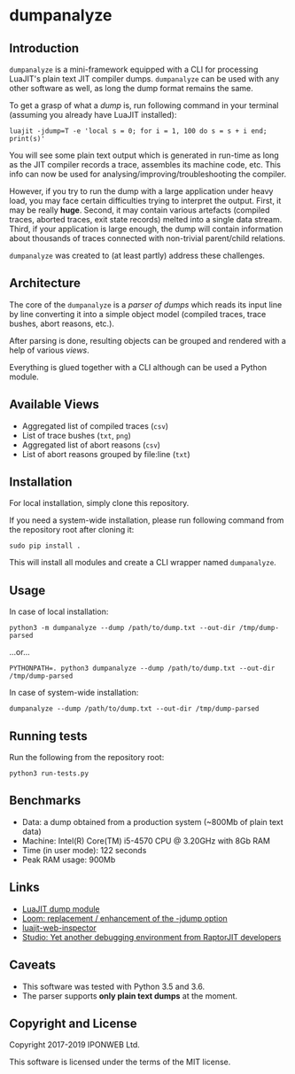 dumpanalyze
===========

Introduction
------------

`dumpanalyze` is a mini-framework equipped with a CLI for processing LuaJIT's
plain text JIT compiler dumps. `dumpanalyze` can be used with any other software
as well, as long the dump format remains the same.

To get a grasp of what a *dump* is, run following command in your terminal
(assuming you already have LuaJIT installed):

```
luajit -jdump=T -e 'local s = 0; for i = 1, 100 do s = s + i end; print(s)'
```

You will see some plain text output which is generated in run-time as long as
the JIT compiler records a trace, assembles its machine code, etc. This info
can now be used for analysing/improving/troubleshooting the compiler.

However, if you try to run the dump with a large application under heavy load,
you may face certain difficulties trying to interpret the output. First,
it may be really **huge**. Second, it may contain various artefacts (compiled
traces, aborted traces, exit state records) melted into a single data stream.
Third, if your application is large enough, the dump will contain information
about thousands of traces connected with non-trivial parent/child relations.

`dumpanalyze` was created to (at least partly) address these challenges.

Architecture
------------

The core of the `dumpanalyze` is a *parser of dumps* which reads its input
line by line converting it into a simple object model (compiled traces,
trace bushes, abort reasons, etc.).

After parsing is done, resulting objects can be grouped and rendered
with a help of various *views*.

Everything is glued together with a CLI although can be used a Python module.

Available Views
---------------

* Aggregated list of compiled traces (`csv`)
* List of trace bushes (`txt`, `png`)
* Aggregated list of abort reasons (`csv`)
* List of abort reasons grouped by file:line (`txt`)

Installation
------------

For local installation, simply clone this repository.

If you need a system-wide installation, please run following command from
the repository root after cloning it:

```
sudo pip install .
```

This will install all modules and create a CLI wrapper named `dumpanalyze`.

Usage
-----

In case of local installation:

```
python3 -m dumpanalyze --dump /path/to/dump.txt --out-dir /tmp/dump-parsed
```

...or...

```
PYTHONPATH=. python3 dumpanalyze --dump /path/to/dump.txt --out-dir /tmp/dump-parsed
```

In case of system-wide installation:

```
dumpanalyze --dump /path/to/dump.txt --out-dir /tmp/dump-parsed
```

Running tests
-------------

Run the following from the repository root:

```
python3 run-tests.py
```

Benchmarks
----------

* Data: a dump obtained from a production system (~800Mb of plain text data)
* Machine: Intel(R) Core(TM) i5-4570 CPU @ 3.20GHz with 8Gb RAM
* Time (in user mode): 122 seconds
* Peak RAM usage: 900Mb

Links
-----

* [LuaJIT dump module](https://github.com/LuaJIT/LuaJIT/blob/master/src/jit/dump.lua)
* [Loom: replacement / enhancement of the -jdump option](https://github.com/cloudflare/loom)
* [luajit-web-inspector](https://github.com/mejedi/luajit-web-inspector)
* [Studio: Yet another debugging environment from RaptorJIT developers](https://github.com/studio/studio)

Caveats
-------

* This software was tested with Python 3.5 and 3.6.
* The parser supports **only plain text dumps** at the moment.

Copyright and License
---------------------

Copyright 2017-2019 IPONWEB Ltd.

This software is licensed under the terms of the MIT license.
